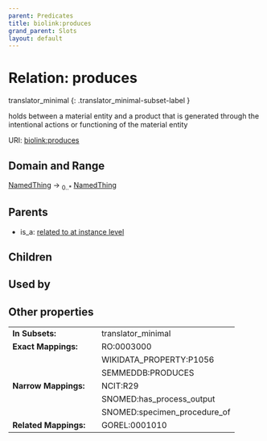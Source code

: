 ```yaml
---
parent: Predicates
title: biolink:produces
grand_parent: Slots
layout: default
---
```


# Relation: produces

translator_minimal
{: .translator_minimal-subset-label }


holds between a material entity and a product that is generated through the intentional actions or functioning of the material entity

URI: [biolink:produces](https://w3id.org/biolink/produces)

## Domain and Range

[NamedThing](NamedThing.md) ->  <sub>0..\*</sub> [NamedThing](NamedThing.md)

## Parents

 *  is_a: [related to at instance level](related_to_at_instance_level.md)

## Children


## Used by


## Other properties

|  |  |  |
| --- | --- | --- |
| **In Subsets:** | | translator_minimal |
| **Exact Mappings:** | | RO:0003000 |
|  | | WIKIDATA_PROPERTY:P1056 |
|  | | SEMMEDDB:PRODUCES |
| **Narrow Mappings:** | | NCIT:R29 |
|  | | SNOMED:has_process_output |
|  | | SNOMED:specimen_procedure_of |
| **Related Mappings:** | | GOREL:0001010 |

